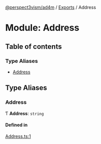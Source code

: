 [@perspect3vism/ad4m](../README.md) / [Exports](../modules.md) / Address

# Module: Address

## Table of contents

### Type Aliases

- [Address](Address.md#address)

## Type Aliases

### Address

Ƭ **Address**: `string`

#### Defined in

[Address.ts:1](https://github.com/perspect3vism/ad4m/blob/b065749/src/Address.ts#L1)
